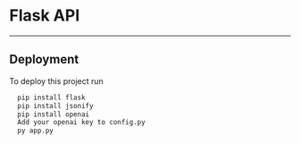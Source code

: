 
# Flask API

----


## Deployment

To deploy this project run

```bash
  pip install flask
  pip install jsonify
  pip install openai
  Add your openai key to config.py
  py app.py 
```

